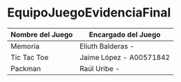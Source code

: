 # EquipoJuegoEvidenciaFinal

| Nombre del Juego  | Encargado del Juego |
| ------------- | ------------- |
|Memoria  | Eliuth Balderas - |
| Tic Tac Toe  | Jaime López - A00571842  |
|Packman  | Raúl Uribe - |
